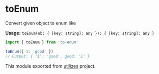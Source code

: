# toEnum

Convert given object to enum like

**Usage:** `toEnum(ob: { [key: string]: any }): { [key: string]: any }`

```typescript
import { toEnum } from 'to-enum'

toEnum({ 1: 'good' })
// Output: { '1': 'good', good: '1' }
```

<!-- *keywords [] *keywordsend -->


This module exported from [utilizes](https://www.npmjs.com/package/utilizes) project.